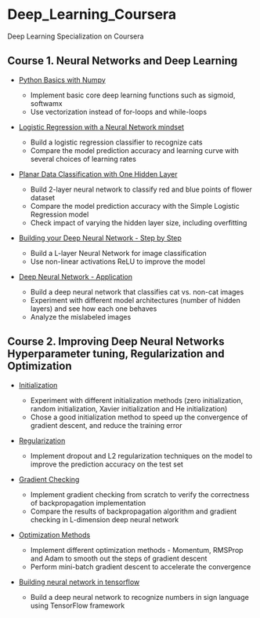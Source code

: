 # Deep_Learning_Coursera
Deep Learning Specialization on Coursera

## Course 1. Neural Networks and Deep Learning
- <A href='http://htmlpreview.github.io/?https://github.com/yumengdong/Deep_Learning_Coursera/blob/master/Neural%20Networks%20and%20Deep%20Learning/Week2/Python%20Basics%20With%20Numpy%20v3.html'>Python Basics with Numpy</A><BR>
  - Implement basic core deep learning functions such as sigmoid, softwamx
  - Use vectorization instead of for-loops and while-loops

- <A href='http://htmlpreview.github.io/?https://github.com/yumengdong/Deep_Learning_Coursera/blob/master/Neural%20Networks%20and%20Deep%20Learning/Week2/Logistic%20Regression%20with%20a%20Neural%20Network%20mindset%20v5.html'>Logistic Regression with a Neural Network mindset</A><BR>
  - Build a logistic regression classifier to recognize cats
  - Compare the model prediction accuracy and learning curve with several choices of learning rates
  
- <A href='http://htmlpreview.github.io/?https://github.com/yumengdong/Deep_Learning_Coursera/blob/master/Neural%20Networks%20and%20Deep%20Learning/Week3/Planar%20data%20classification%20with%20one%20hidden%20layer%20v5.html'>Planar Data Classification with One Hidden Layer </A><BR>  
  - Build 2-layer neural network to classify red and blue points of flower dataset
  - Compare the model prediction accuracy with the Simple Logistic Regression model
  - Check impact of varying the hidden layer size, including overfitting
  
- <A href='http://htmlpreview.github.io/?https://github.com/yumengdong/Deep_Learning_Coursera/blob/master/Neural%20Networks%20and%20Deep%20Learning/Week4/Building%20your%20Deep%20Neural%20Network%20-%20Step%20by%20Step%20v8.html'>Building your Deep Neural Network - Step by Step</A><BR>
  - Build a L-layer Neural Network for image classification
  - Use non-linear activations ReLU to improve the model
  
- <A href='http://htmlpreview.github.io/?https://github.com/yumengdong/Deep_Learning_Coursera/blob/master/Neural%20Networks%20and%20Deep%20Learning/Week4/Deep%20Neural%20Network%20-%20Application%20v8.html'>Deep Neural Network - Application</A><BR>    
  - Build a deep neural network that classifies cat vs. non-cat images
  - Experiment with different model architectures (number of hidden layers) and see how each one behaves
  - Analyze the mislabeled images
    
## Course 2. Improving Deep Neural Networks Hyperparameter tuning, Regularization and Optimization
- <A href = 'http://htmlpreview.github.io/?https://github.com/yumengdong/Deep_Learning_Coursera/blob/master/Improving%20Deep%20Neural%20Networks%20Hyperparameter%20tuning%2C%20Regularization%20and%20Optimization/Week1/Initialization/Initialization.html'> Initialization </A><BR>
  - Experiment with different initialization methods (zero initialization, random initialization, Xavier initialization and He initialization)
  - Chose a good initialization method to speed up the convergence of gradient descent, and reduce the training error

- <A href = 'http://htmlpreview.github.io/?https://github.com/yumengdong/Deep_Learning_Coursera/blob/master/Improving%20Deep%20Neural%20Networks%20Hyperparameter%20tuning%2C%20Regularization%20and%20Optimization/Week1/Regularization/Regularization%20-%20v3.html'> Regularization </A><BR>
  - Implement dropout and L2 regularization techniques on the model to improve the prediction accuracy on the test set
  
- <A href = 'http://htmlpreview.github.io/?https://github.com/yumengdong/Deep_Learning_Coursera/blob/master/Improving%20Deep%20Neural%20Networks%20Hyperparameter%20tuning%2C%20Regularization%20and%20Optimization/Week1/Gradient%20Checking/Gradient%20Checking%20v1.html'> Gradient Checking </A><BR>
  - Implement gradient checking from scratch to  verify the correctness of backpropagation implementation
  - Compare the results of backpropagation algorithm and gradient checking in L-dimension deep neural network
  
- <A href = 'http://htmlpreview.github.io/?https://github.com/yumengdong/Deep_Learning_Coursera/blob/master/Improving%20Deep%20Neural%20Networks%20Hyperparameter%20tuning%2C%20Regularization%20and%20Optimization/Week2/Optimization%20methods_v1.html'> Optimization Methods </A><BR>
  - Implement different optimization methods - Momentum, RMSProp and Adam to smooth out the steps of gradient descent
  - Perform mini-batch gradient descent to accelerate the convergence

- <A href = 'http://htmlpreview.github.io/?https://github.com/yumengdong/Deep_Learning_Coursera/blob/master/Improving%20Deep%20Neural%20Networks%20Hyperparameter%20tuning%2C%20Regularization%20and%20Optimization/Week3/Tensorflow%20Tutorial.html'> Building neural network in tensorflow </A><BR>
  - Build a deep neural network to recognize numbers in sign language using TensorFlow framework
  
  
  
